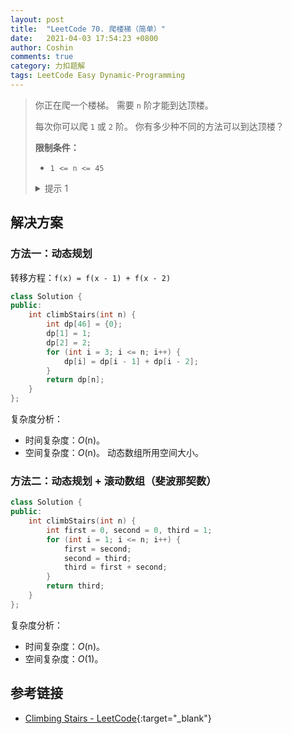 ```yaml
---
layout: post
title:  "LeetCode 70. 爬楼梯（简单）"
date:   2021-04-03 17:54:23 +0800
author: Coshin
comments: true
category: 力扣题解
tags: LeetCode Easy Dynamic-Programming
---
```

> 你正在爬一个楼梯。
> 需要 `n` 阶才能到达顶楼。
> 
> 每次你可以爬 `1` 或 `2` 阶。
> 你有多少种不同的方法可以到达顶楼？
> 
> **限制条件：**
> 
> * `1 <= n <= 45`
> 
> <details>
> <summary>提示 1</summary>
> 为了到第 n 步，你之前的步骤是什么？（想想步子的大小）
> </details>

## 解决方案

### 方法一：动态规划

转移方程：`f(x) = f(x - 1) + f(x - 2)`

```cpp
class Solution {
public:
    int climbStairs(int n) {
        int dp[46] = {0};
        dp[1] = 1;
        dp[2] = 2;
        for (int i = 3; i <= n; i++) {
            dp[i] = dp[i - 1] + dp[i - 2];
        }
        return dp[n];
    }
};
```

复杂度分析：
* 时间复杂度：*O*(n)。
* 空间复杂度：*O*(n)。
  动态数组所用空间大小。

### 方法二：动态规划 + 滚动数组（斐波那契数）

```cpp
class Solution {
public:
    int climbStairs(int n) {
        int first = 0, second = 0, third = 1;
        for (int i = 1; i <= n; i++) {
            first = second;
            second = third;
            third = first + second;
        }
        return third;
    }
};
```

复杂度分析：
* 时间复杂度：*O*(n)。
* 空间复杂度：*O*(1)。

## 参考链接

* [Climbing Stairs - LeetCode](https://leetcode.com/problems/climbing-stairs/){:target="_blank"}
